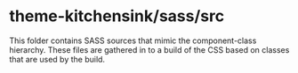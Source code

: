 # theme-kitchensink/sass/src

This folder contains SASS sources that mimic the component-class hierarchy. These files
are gathered in to a build of the CSS based on classes that are used by the build.
